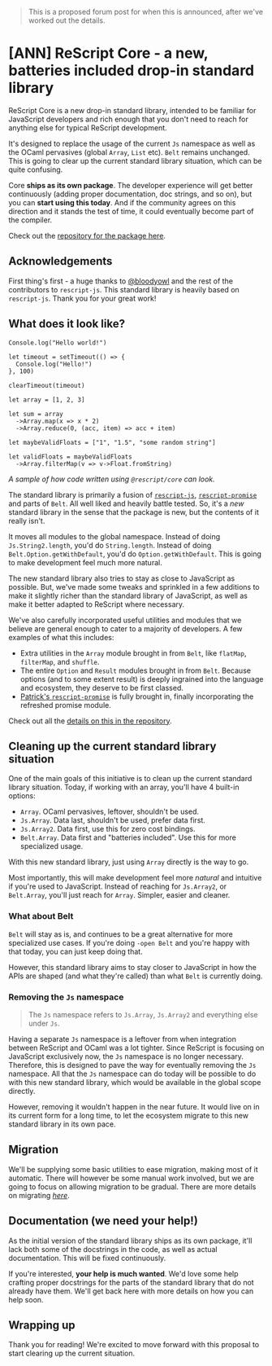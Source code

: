 > This is a proposed forum post for when this is announced, after we've worked out the details.

# [ANN] ReScript Core - a new, batteries included drop-in standard library

ReScript Core is a new drop-in standard library, intended to be familiar for JavaScript developers and rich enough that you don't need to reach for anything else for typical ReScript development.

It's designed to replace the usage of the current `Js` namespace as well as the OCaml pervasives (global `Array`, `List` etc). `Belt` remains unchanged. This is going to clear up the current standard library situation, which can be quite confusing.

Core **ships as its own package**. The developer experience will get better continuously (adding proper documentation, doc strings, and so on), but you can **start using this today**. And if the community agrees on this direction and it stands the test of time, it could eventually become part of the compiler.

Check out the [repository for the package here](https://github.com/rescript-association/rescript-core).

## Acknowledgements

First thing's first - a huge thanks to [@bloodyowl](https://github.com/bloodyowl) and the rest of the contributors to `rescript-js`. This standard library is heavily based on `rescript-js`. Thank you for your great work!

## What does it look like?

```rescript
Console.log("Hello world!")

let timeout = setTimeout(() => {
  Console.log("Hello!")
}, 100)

clearTimeout(timeout)

let array = [1, 2, 3]

let sum = array
  ->Array.map(x => x * 2)
  ->Array.reduce(0, (acc, item) => acc + item)

let maybeValidFloats = ["1", "1.5", "some random string"]

let validFloats = maybeValidFloats
  ->Array.filterMap(v => v->Float.fromString)
```

_A sample of how code written using `@rescript/core` can look._

The standard library is primarily a fusion of [`rescript-js`](https://github.com/bloodyowl/rescript-js), [`rescript-promise`](https://github.com/ryyppy/rescript-promise) and parts of `Belt`. All well liked and heavily battle tested. So, it's a _new_ standard library in the sense that the package is new, but the contents of it really isn't.

It moves all modules to the global namespace. Instead of doing `Js.String2.length`, you'd do `String.length`. Instead of doing `Belt.Option.getWithDefault`, you'd do `Option.getWithDefault`. This is going to make development feel much more natural.

The new standard library also tries to stay as close to JavaScript as possible. But, we've made some tweaks and sprinkled in a few additions to make it slightly richer than the standard library of JavaScript, as well as make it better adapted to ReScript where necessary.

We've also carefully incorporated useful utilities and modules that we believe are general enough to cater to a majority of developers. A few examples of what this includes:

- Extra utilities in the `Array` module brought in from `Belt`, like `flatMap`, `filterMap`, and `shuffle`.
- The entire `Option` and `Result` modules brought in from `Belt`. Because options (and to some extent result) is deeply ingrained into the language and ecosystem, they deserve to be first classed.
- [Patrick's `rescript-promise`](https://github.com/ryyppy/rescript-promise) is fully brought in, finally incorporating the refreshed promise module.

Check out all the [details on this in the repository](https://github.com/rescript-lang/rescript-core).

## Cleaning up the current standard library situation

One of the main goals of this initiative is to clean up the current standard library situation. Today, if working with an array, you'll have 4 built-in options:

- `Array`. OCaml pervasives, leftover, shouldn't be used.
- `Js.Array`. Data last, shouldn't be used, prefer data first.
- `Js.Array2`. Data first, use this for zero cost bindings.
- `Belt.Array`. Data first and "batteries included". Use this for more specialized usage.

With this new standard library, just using `Array` directly is the way to go.

Most importantly, this will make development feel more _natural_ and intuitive if you're used to JavaScript. Instead of reaching for `Js.Array2`, or `Belt.Array`, you'll just reach for `Array`. Simpler, easier and cleaner.

### What about Belt

`Belt` will stay as is, and continues to be a great alternative for more specialized use cases. If you're doing `-open Belt` and you're happy with that today, you can just keep doing that.

However, this standard library aims to stay closer to JavaScript in how the APIs are shaped (and what they're called) than what `Belt` is currently doing.

### Removing the `Js` namespace

> The `Js` namespace refers to `Js.Array`, `Js.Array2` and everything else under `Js`.

Having a separate `Js` namespace is a leftover from when integration between ReScript and OCaml was a lot tighter. Since ReScript is focusing on JavaScript exclusively now, the `Js` namespace is no longer necessary. Therefore, this is designed to pave the way for eventually removing the `Js` namespace. All that the `Js` namespace can do today will be possible to do with this new standard library, which would be available in the global scope directly.

However, removing it wouldn't happen in the near future. It would live on in its current form for a long time, to let the ecosystem migrate to this new standard library in its own pace.

## Migration

We'll be supplying some basic utilities to ease migration, making most of it automatic. There will however be some manual work involved, but we are going to focus on allowing migration to be gradual. There are more details on migrating [_here_](https://github.com/rescript-association/rescript-core#migration).

## Documentation (we need your help!)

As the initial version of the standard library ships as its own package, it'll lack both some of the docstrings in the code, as well as actual documentation. This will be fixed continuously.

If you're interested, **your help is much wanted**. We'd love some help crafting proper docstrings for the parts of the standard library that do not already have them. We'll get back here with more details on how you can help soon.

## Wrapping up

Thank you for reading! We're excited to move forward with this proposal to start clearing up the current situation.
